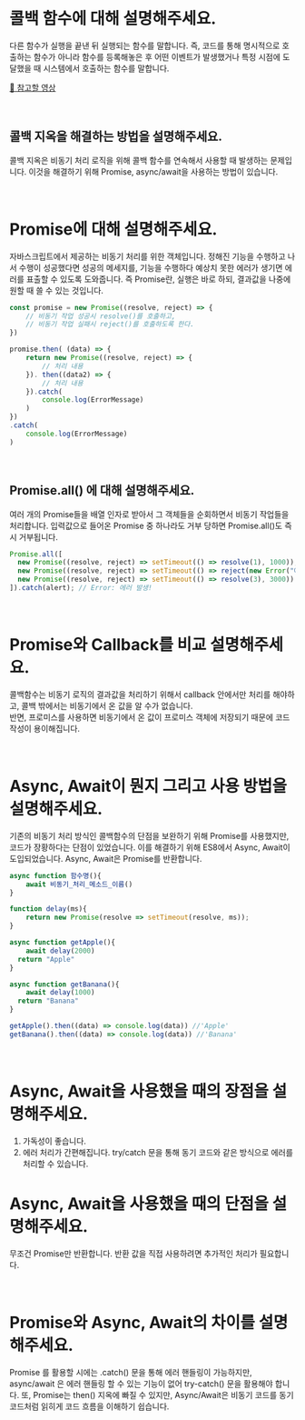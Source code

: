 # 콜백 함수에 대해 설명해주세요.
다른 함수가 실행을 끝낸 뒤 실행되는 함수를 말합니다.
즉, 코드를 통해 명시적으로 호출하는 함수가 아니라 함수를 등록해놓은 후 어떤 이벤트가 발생했거나 특정 시점에 도달했을 때 시스템에서 호출하는 함수를 말합니다.

<a href="https://youtu.be/8aGhZQkoFbQ" target="_blank">🔗 참고할 영상</a>

<br/>

## 콜백 지옥을 해결하는 방법을 설명해주세요.
콜백 지옥은 비동기 처리 로직을 위해 콜백 함수를 연속해서 사용할 때 발생하는 문제입니다. 이것을 해결하기 위해 Promise, async/await을 사용하는 방법이 있습니다.

<br/>

# Promise에 대해 설명해주세요.
자바스크립트에서 제공하는 비동기 처리를 위한 객체입니다. 정해진 기능을 수행하고 나서 수행이 성공했다면 성공의 메세지를, 기능을 수행하다 예상치 못한 에러가 생기면 에러를 표출할 수 있도록 도와줍니다. 즉 Promise란, 실행은 바로 하되, 결과값을 나중에 원할 때 쓸 수 있는 것입니다.

```js
const promise = new Promise((resolve, reject) => {
	// 비동기 작업 성공시 resolve()를 호출하고,
  	// 비동기 작업 실패시 reject()를 호출하도록 한다.
})
```
```js
promise.then( (data) => {
	return new Promise((resolve, reject) => {
    	// 처리 내용
    }). then((data2) => {
    	// 처리 내용
    }).catch(
    	console.log(ErrorMessage)
    )
})
.catch(
	console.log(ErrorMessage)
)
```
<br/>

## Promise.all() 에 대해 설명해주세요.
여러 개의 Promise들을 배열 인자로 받아서 그 객체들을 순회하면서 비동기 작업들을 처리합니다. 입력값으로 들어온 Promise 중 하나라도 거부 당하면 Promise.all()도 즉시 거부됩니다.

```js
Promise.all([
  new Promise((resolve, reject) => setTimeout(() => resolve(1), 1000)),
  new Promise((resolve, reject) => setTimeout(() => reject(new Error("에러 발생!")), 2000)),
  new Promise((resolve, reject) => setTimeout(() => resolve(3), 3000))
]).catch(alert); // Error: 에러 발생!
```

<br/>

# Promise와 Callback를 비교 설명해주세요.
콜백함수는 비동기 로직의 결과값을 처리하기 위해서 callback 안에서만 처리를 해야하고, 콜백 밖에서는 비동기에서 온 값을 알 수가 없습니다.  
반면, 프로미스를 사용하면 비동기에서 온 값이 프로미스 객체에 저장되기 때문에 코드 작성이 용이해집니다.

<br/>

# Async, Await이 뭔지 그리고 사용 방법을 설명해주세요.
기존의 비동기 처리 방식인 콜백함수의 단점을 보완하기 위해 Promise를 사용했지만, 코드가 장황하다는 단점이 있었습니다. 이를 해결하기 위해 ES8에서 Async, Await이 도입되었습니다. Async, Await은 Promise를 반환합니다.
```js
async function 함수명(){
	await 비동기_처리_메소드_이름()
}
```
```js
function delay(ms){
	return new Promise(resolve => setTimeout(resolve, ms));
}

async function getApple(){
	await delay(2000)
  return "Apple"
}

async function getBanana(){
	await delay(1000)
  return "Banana"
}

getApple().then((data) => console.log(data)) //'Apple'
getBanana().then((data) => console.log(data)) //'Banana'
```

<br/>

# Async, Await을 사용했을 때의 장점을 설명해주세요.
1. 가독성이 좋습니다.
2. 에러 처리가 간편해집니다. try/catch 문을 통해 동기 코드와 같은 방식으로 에러를 처리할 수 있습니다.

# Async, Await을 사용했을 때의 단점을 설명해주세요.
무조건 Promise만 반환합니다. 반환 값을 직접 사용하려면 추가적인 처리가 필요합니다.

<br/>

# Promise와 Async, Await의 차이를 설명해주세요.
Promise 를 활용할 시에는 .catch() 문을 통해 에러 핸들링이 가능하지만, async/await 은 에러 핸들링 할 수 있는 기능이 없어 try-catch() 문을 활용해야 합니다. 또, Promise는 then() 지옥에 빠질 수 있지만, Async/Await은 비동기 코드를 동기 코드처럼 읽히게 코드 흐름을 이해하기 쉽습니다.